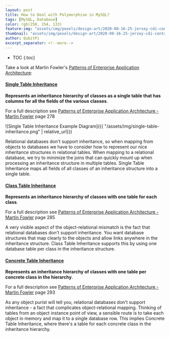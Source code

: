 ```yaml
---
layout: post
title: How to Deal with Polymorphism in MySQL?
tags: [MySQL, Database]
color: rgb(250, 154, 133)
feature-img: "assets/img/pexels/design-art/2020-08-16-25-jersey-cdi-container-agnostic-support/cover.png"
thumbnail: "assets/img/pexels/design-art/2020-08-16-25-jersey-cdi-container-agnostic-support/cover.png"
author: QubitPi
excerpt_separator: <!--more-->
---
```


<!--more-->

* TOC
{:toc}

Take a look at Martin Fowler's [Patterns of Enterprise Application Architecture](http://www.martinfowler.com/eaaCatalog/):

#### [Single Table Inheritance](http://www.martinfowler.com/eaaCatalog/singleTableInheritance.html)

**Represents an inheritance hierarchy of classes as a single table that has columns for all the fields of the various
classes**.

For a full description see
[Patterns of Enterprise Application Architecture - Martin Fowler](../../java/pdfs/architecture/Patterns%20of%20Enterprise%20Application%20Architecture%20-%20Martin%20Fowler.pdf)
page 278

![Single Table Inheritance Example Diagram]({{ "/assets/img/single-table-inheritance.png" | relative_url}})

Relational databases don't support inheritance, so when mapping from objects to databases we have to consider how to
represent our nice inheritance structures in relational tables. When mapping to a relational database, we try to
minimize the joins that can quickly mount up when processing an inheritance structure in multiple tables. Single Table
Inheritance maps all fields of all classes of an inheritance structure into a single table.

#### [Class Table Inheritance](http://www.martinfowler.com/eaaCatalog/classTableInheritance.html)

**Represents an inheritance hierarchy of classes with one table for each class**.

For a full description see
[Patterns of Enterprise Application Architecture - Martin Fowler](../../java/pdfs/architecture/Patterns%20of%20Enterprise%20Application%20Architecture%20-%20Martin%20Fowler.pdf)
page 285

A very visible aspect of the object-relational mismatch is the fact that relational databases don't support inheritance.
You want database structures that map clearly to the objects and allow links anywhere in the inheritance structure.
Class Table Inheritance supports this by using one database table per class in the inheritance structure.

#### [Concrete Table Inheritance](http://www.martinfowler.com/eaaCatalog/concreteTableInheritance.html)

**Represents an inheritance hierarchy of classes with one table per concrete class in the hierarchy**.

For a full description see
[Patterns of Enterprise Application Architecture - Martin Fowler](../../java/pdfs/architecture/Patterns%20of%20Enterprise%20Application%20Architecture%20-%20Martin%20Fowler.pdf)
page 293

As any object purist will tell you, relational databases don't support inheritance - a fact that complicates
object-relational mapping. Thinking of tables from an object instance point of view, a sensible route is to take each
object in memory and map it to a single database row. This implies Concrete Table Inheritance, where there's a table for
each concrete class in the inheritance hierarchy.
